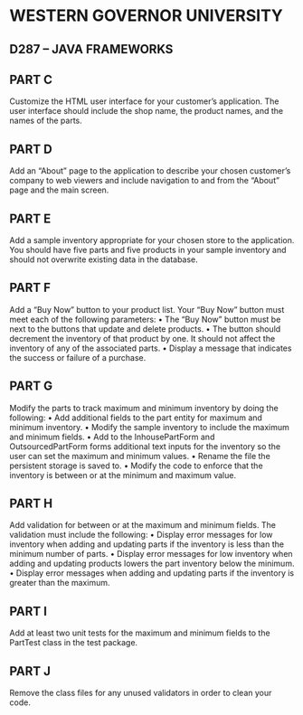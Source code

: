 # WESTERN GOVERNOR UNIVERSITY 
## D287 – JAVA FRAMEWORKS

## PART C
Customize the HTML user interface for your customer’s application. The user interface should include the shop name, the product names, and the names of the parts.


## PART D
Add an “About” page to the application to describe your chosen customer’s company to web viewers and include navigation to and from the “About” page and the main screen.

## PART E
Add a sample inventory appropriate for your chosen store to the application. You should have five parts and five products in your sample inventory and should not overwrite existing data in the database.


## PART F
Add a “Buy Now” button to your product list. Your “Buy Now” button must meet each of the following parameters:
•  The “Buy Now” button must be next to the buttons that update and delete products.
•  The button should decrement the inventory of that product by one. It should not affect the inventory of any of the associated parts.
•  Display a message that indicates the success or failure of a purchase.

## PART G
Modify the parts to track maximum and minimum inventory by doing the following:
•  Add additional fields to the part entity for maximum and minimum inventory.
•  Modify the sample inventory to include the maximum and minimum fields.
•  Add to the InhousePartForm and OutsourcedPartForm forms additional text inputs for the inventory so the user can set the maximum and minimum values.
•  Rename the file the persistent storage is saved to.
•  Modify the code to enforce that the inventory is between or at the minimum and maximum value.

## PART H
Add validation for between or at the maximum and minimum fields. The validation must include the following:
•  Display error messages for low inventory when adding and updating parts if the inventory is less than the minimum number of parts.
•  Display error messages for low inventory when adding and updating products lowers the part inventory below the minimum.
•  Display error messages when adding and updating parts if the inventory is greater than the maximum.

## PART I
Add at least two unit tests for the maximum and minimum fields to the PartTest class in the test package.

## PART J
Remove the class files for any unused validators in order to clean your code.